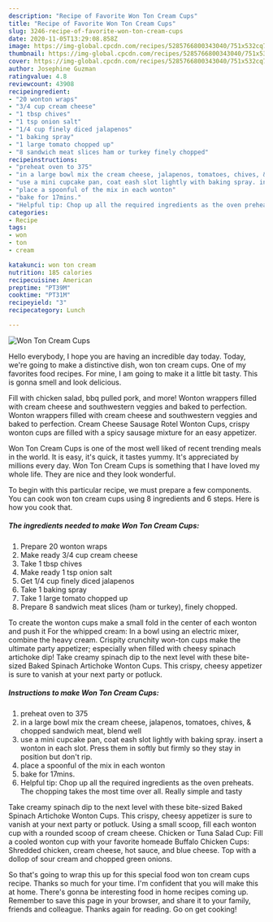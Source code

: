 ```yaml
---
description: "Recipe of Favorite Won Ton Cream Cups"
title: "Recipe of Favorite Won Ton Cream Cups"
slug: 3246-recipe-of-favorite-won-ton-cream-cups
date: 2020-11-05T13:29:08.858Z
image: https://img-global.cpcdn.com/recipes/5285766800343040/751x532cq70/won-ton-cream-cups-recipe-main-photo.jpg
thumbnail: https://img-global.cpcdn.com/recipes/5285766800343040/751x532cq70/won-ton-cream-cups-recipe-main-photo.jpg
cover: https://img-global.cpcdn.com/recipes/5285766800343040/751x532cq70/won-ton-cream-cups-recipe-main-photo.jpg
author: Josephine Guzman
ratingvalue: 4.8
reviewcount: 43908
recipeingredient:
- "20 wonton wraps"
- "3/4 cup cream cheese"
- "1 tbsp chives"
- "1 tsp onion salt"
- "1/4 cup finely diced jalapenos"
- "1 baking spray"
- "1 large tomato chopped up"
- "8 sandwich meat slices ham or turkey finely chopped"
recipeinstructions:
- "preheat oven to 375"
- "in a large bowl mix the cream cheese, jalapenos, tomatoes, chives, &amp; chopped sandwich meat, blend well"
- "use a mini cupcake pan, coat eash slot lightly with baking spray. insert a wonton in each slot. Press them in softly but firmly so they stay in position but don&#39;t rip."
- "place a spoonful of the mix in each wonton"
- "bake for 17mins."
- "Helpful tip: Chop up all the required ingredients as the oven preheats. The chopping takes the most time over all. Really simple and tasty"
categories:
- Recipe
tags:
- won
- ton
- cream

katakunci: won ton cream 
nutrition: 185 calories
recipecuisine: American
preptime: "PT39M"
cooktime: "PT31M"
recipeyield: "3"
recipecategory: Lunch

---
```



![Won Ton Cream Cups](https://img-global.cpcdn.com/recipes/5285766800343040/751x532cq70/won-ton-cream-cups-recipe-main-photo.jpg)

Hello everybody, I hope you are having an incredible day today. Today, we're going to make a distinctive dish, won ton cream cups. One of my favorites food recipes. For mine, I am going to make it a little bit tasty. This is gonna smell and look delicious.

Fill with chicken salad, bbq pulled pork, and more! Wonton wrappers filled with cream cheese and southwestern veggies and baked to perfection. Wonton wrappers filled with cream cheese and southwestern veggies and baked to perfection. Cream Cheese Sausage Rotel Wonton Cups, crispy wonton cups are filled with a spicy sausage mixture for an easy appetizer.

Won Ton Cream Cups is one of the most well liked of recent trending meals in the world. It is easy, it's quick, it tastes yummy. It's appreciated by millions every day. Won Ton Cream Cups is something that I have loved my whole life. They are nice and they look wonderful.


To begin with this particular recipe, we must prepare a few components. You can cook won ton cream cups using 8 ingredients and 6 steps. Here is how you cook that.

<!--inarticleads1-->

##### The ingredients needed to make Won Ton Cream Cups:

1. Prepare 20 wonton wraps
1. Make ready 3/4 cup cream cheese
1. Take 1 tbsp chives
1. Make ready 1 tsp onion salt
1. Get 1/4 cup finely diced jalapenos
1. Take 1 baking spray
1. Take 1 large tomato chopped up
1. Prepare 8 sandwich meat slices (ham or turkey), finely chopped.


To create the wonton cups make a small fold in the center of each wonton and push it For the whipped cream: In a bowl using an electric mixer, combine the heavy cream. Crispity crunchity won-ton cups make the ultimate party appetizer; especially when filled with cheesy spinach artichoke dip! Take creamy spinach dip to the next level with these bite-sized Baked Spinach Artichoke Wonton Cups. This crispy, cheesy appetizer is sure to vanish at your next party or potluck. 

<!--inarticleads2-->

##### Instructions to make Won Ton Cream Cups:

1. preheat oven to 375
1. in a large bowl mix the cream cheese, jalapenos, tomatoes, chives, &amp; chopped sandwich meat, blend well
1. use a mini cupcake pan, coat eash slot lightly with baking spray. insert a wonton in each slot. Press them in softly but firmly so they stay in position but don&#39;t rip.
1. place a spoonful of the mix in each wonton
1. bake for 17mins.
1. Helpful tip: Chop up all the required ingredients as the oven preheats. The chopping takes the most time over all. Really simple and tasty


Take creamy spinach dip to the next level with these bite-sized Baked Spinach Artichoke Wonton Cups. This crispy, cheesy appetizer is sure to vanish at your next party or potluck. Using a small scoop, fill each wonton cup with a rounded scoop of cream cheese. Chicken or Tuna Salad Cup: Fill a cooled wonton cup with your favorite homeade Buffalo Chicken Cups: Shredded chicken, cream cheese, hot sauce, and blue cheese. Top with a dollop of sour cream and chopped green onions. 

So that's going to wrap this up for this special food won ton cream cups recipe. Thanks so much for your time. I'm confident that you will make this at home. There's gonna be interesting food in home recipes coming up. Remember to save this page in your browser, and share it to your family, friends and colleague. Thanks again for reading. Go on get cooking!
